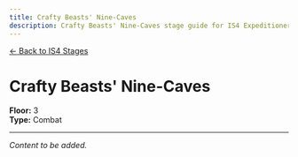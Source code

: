 ```yaml
---
title: Crafty Beasts' Nine-Caves
description: Crafty Beasts' Nine-Caves stage guide for IS4 Expeditioner's Joklumarkar
---
```


<div class="back-button-container">
  <a href="/is4-expeditioners/stages/" class="back-button">
    <span class="back-arrow">←</span>
    <span class="back-text">Back to IS4 Stages</span>
  </a>
</div>

# Crafty Beasts' Nine-Caves

**Floor:** 3  
**Type:** Combat  

---

*Content to be added.*
